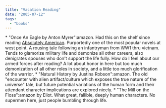 ```yaml
---
title: "Vacation Reading"
date: "2005-07-12"
tags: 
  - "books"
---
```


\* "Once An Eagle by Anton Myrer":amazon. Had this on the shelf since reading [Absolutely American](http://www.theludwigs.com/archives/000994.html). Purportedly one of the most popular novels at west point. A rousing tale following an infantryman from WW1 thru vietnam. Tends to glamorize military life and demonize all other careers, also denigrates spouses who don't support the life fully. How do I feel about our armed forces after reading? A lot about honor in here but too much demonization of all other roles in society, and a little too much glorification of the warrior. \* "Natural History by Justina Robson":amazon. The old "encounter with alien artifact/culture which exposes the true nature of the universe" tale, but future potential variations of the human form and their attendant character implications are explored nicely. \* "The Mill on the Floss":amazon by Eliot. What great, fallible, deeply human characters. No supermen here, just people bumbling through life.
